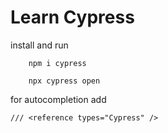 # Learn Cypress

install and run

```
    npm i cypress

    npx cypress open
```

for autocompletion add 

```
/// <reference types="Cypress" />
````